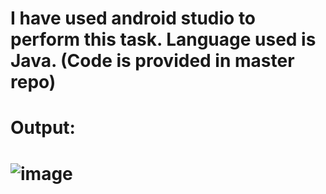 # **I have used android studio to perform this task. Language used is Java. (Code is provided in master repo)**
# **Output:**
# ![image](https://user-images.githubusercontent.com/52539720/148941619-cfe1c7f6-7ddc-4bf3-86c8-ede5f2dda852.png)
